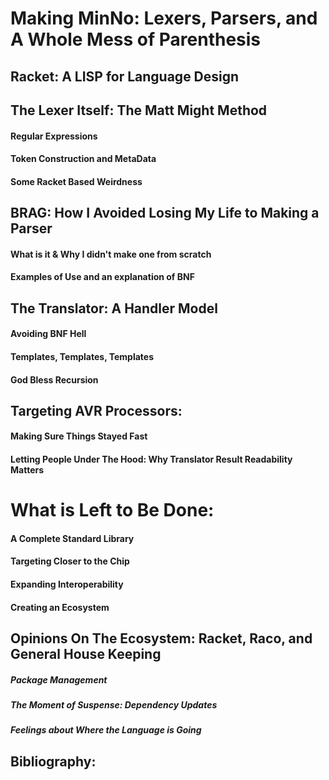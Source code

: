# Making MinNo: Lexers, Parsers, and A Whole Mess of Parenthesis

## Racket: A LISP for Language Design

## The Lexer Itself: The Matt Might Method
#### Regular Expressions
#### Token Construction and MetaData
#### Some Racket Based Weirdness

## BRAG: How I Avoided Losing My Life to Making a Parser
#### What is it & Why I didn't make one from scratch
#### Examples of Use and an explanation of BNF

## The Translator: A Handler Model
#### Avoiding BNF Hell
#### Templates, Templates, Templates
#### God Bless Recursion

## Targeting AVR Processors:
#### Making Sure Things Stayed Fast
#### Letting People Under The Hood: Why Translator Result Readability Matters

# What is Left to Be Done:
#### A Complete Standard Library
#### Targeting Closer to the Chip
#### Expanding Interoperability
#### Creating an Ecosystem

## Opinions On The Ecosystem: Racket, Raco, and General House Keeping
##### Package Management
##### The Moment of Suspense: Dependency Updates
##### Feelings about Where the Language is Going


## Bibliography:
